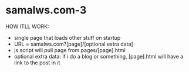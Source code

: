 # samalws.com-3
HOW ITLL WORK:
- single page that loads other stuff on startup
- URL = samalws.com?[page]/[optional extra data]
- js script will pull page from pages/[page].html
- optional extra data: if i do a blog or something, [page].html will have a link to the post in it

